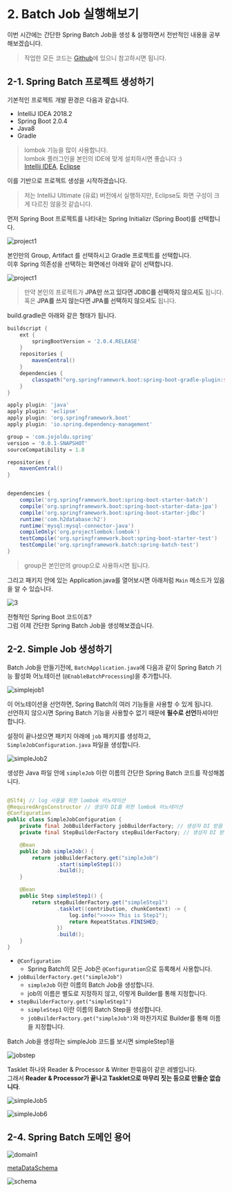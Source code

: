 # 2. Batch Job 실행해보기

이번 시간에는 간단한 Spring Batch Job을 생성 & 실행하면서 전반적인 내용을 공부해보겠습니다.

> 작업한 모든 코드는 [Github](https://github.com/jojoldu/spring-batch-in-action)에 있으니 참고하시면 됩니다.  

## 2-1. Spring Batch 프로젝트 생성하기

기본적인 프로젝트 개발 환경은 다음과 같습니다.

* IntelliJ IDEA 2018.2
* Spring Boot 2.0.4
* Java8
* Gradle

> lombok 기능을 많이 사용합니다.  
lombok 플러그인을 본인의 IDE에 맞게 설치하시면 좋습니다 :)  
[Intellij IDEA](http://blog.woniper.net/229), [Eclipse](http://countryxide.tistory.com/16)


이를 기반으로 프로젝트 생성을 시작하겠습니다.  

> 저는 IntelliJ Ultimate (유료) 버전에서 실행하지만, Eclipse도 화면 구성이 크게 다르진 않을것 같습니다.

먼저 Spring Boot 프로젝트를 나타내는 Spring Initializr (Spring Boot)를 선택합니다.

![project1](./images/2/project1.png)

본인만의 Group, Artifact 를 선택하시고 Gradle 프로젝트를 선택합니다.  
이후 Spring 의존성을 선택하는 화면에선 아래와 같이 선택합니다.

![project1](./images/2/project2.png)

> 만약 본인의 프로젝트가 **JPA만 쓰고 있다면 JDBC를 선택하지 않으셔도** 됩니다.  
혹은 **JPA를 쓰지 않는다면 JPA를 선택하지 않으셔도** 됩니다.

build.gradle은 아래와 같은 형태가 됩니다.

```groovy
buildscript {
    ext {
        springBootVersion = '2.0.4.RELEASE'
    }
    repositories {
        mavenCentral()
    }
    dependencies {
        classpath("org.springframework.boot:spring-boot-gradle-plugin:${springBootVersion}")
    }
}

apply plugin: 'java'
apply plugin: 'eclipse'
apply plugin: 'org.springframework.boot'
apply plugin: 'io.spring.dependency-management'

group = 'com.jojoldu.spring'
version = '0.0.1-SNAPSHOT'
sourceCompatibility = 1.8

repositories {
    mavenCentral()
}


dependencies {
    compile('org.springframework.boot:spring-boot-starter-batch')
    compile('org.springframework.boot:spring-boot-starter-data-jpa')
    compile('org.springframework.boot:spring-boot-starter-jdbc')
    runtime('com.h2database:h2')
    runtime('mysql:mysql-connector-java')
    compileOnly('org.projectlombok:lombok')
    testCompile('org.springframework.boot:spring-boot-starter-test')
    testCompile('org.springframework.batch:spring-batch-test')
}

```

> group은 본인만의 group으로 사용하시면 됩니다.

그리고 패키지 안에 있는 Application.java를 열어보시면 아래처럼 ```Main``` 메소드가 있음을 알 수 있습니다.

![3](./images/2/project3.png)

전형적인 Spring Boot 코드이죠?  
그럼 이제 간단한 Spring Batch Job을 생성해보겠습니다.

## 2-2. Simple Job 생성하기

Batch Job을 만들기전에, ```BatchApplication.java```에 다음과 같이 Spring Batch 기능 활성화 어노테이션 (```@EnableBatchProcessing```)을 추가합니다.

![simplejob1](./images/2/simplejob1.png)

이 어노테이션을 선언하면, Spring Batch의 여러 기능들을 사용할 수 있게 됩니다.  
선언하지 않으시면 Spring Batch 기능을 사용할수 없기 때문에 **필수로 선언**하셔야만 합니다.  
  
설정이 끝나셨으면 패키지 아래에 ```job``` 패키지를 생성하고, ```SimpleJobConfiguration.java``` 파일을 생성합니다.

![simpleJob2](./images/2/simplejob2.png)

생성한 Java 파일 안에 ```simpleJob``` 이란 이름의 간단한 Spring Batch 코드를 작성해봅니다.

```java

@Slf4j // log 사용을 위한 lombok 어노테이션
@RequiredArgsConstructor // 생성자 DI를 위한 lombok 어노테이션
@Configuration
public class SimpleJobConfiguration {
    private final JobBuilderFactory jobBuilderFactory; // 생성자 DI 받음
    private final StepBuilderFactory stepBuilderFactory; // 생성자 DI 받음

    @Bean
    public Job simpleJob() {
        return jobBuilderFactory.get("simpleJob")
                .start(simpleStep1())
                .build();
    }

    @Bean
    public Step simpleStep1() {
        return stepBuilderFactory.get("simpleStep1")
                .tasklet((contribution, chunkContext) -> {
                    log.info(">>>>> This is Step1");
                    return RepeatStatus.FINISHED;
                })
                .build();
    }
}
```

* ```@Configuration```
    * Spring Batch의 모든 Job은 ```@Configuration```으로 등록해서 사용합니다.
* ```jobBuilderFactory.get("simpleJob")```
    * ```simpleJob``` 이란 이름의 Batch Job을 생성합니다.
    * job의 이름은 별도로 지정하지 않고, 이렇게 Builder를 통해 지정합니다.
* ```stepBuilderFactory.get("simpleStep1")```
    * ```simpleStep1``` 이란 이름의 Batch Step을 생성합니다.
    * ```jobBuilderFactory.get("simpleJob")```와 마찬가지로 Builder를 통해 이름을 지정합니다.

Batch Job을 생성하는 simpleJob 코드를 보시면 simpleStep1을 

![jobstep](./images/2/jobstep.png)

Tasklet 하나와 Reader & Processor & Writer 한묶음이 같은 레벨입니다.  
그래서 **Reader & Processor가 끝나고 Tasklet으로 마무리 짓는 등으로 만들순 없습니다**.  


![simpleJob5](./images/2/simpleJob5.png)

![simpleJob6](./images/2/simpleJob6.png)


## 2-4. Spring Batch 도메인 용어


![domain1](./images/2/domain1.png)

[metaDataSchema](https://docs.spring.io/spring-batch/3.0.x/reference/html/metaDataSchema.html)

![schema](./images/2/schema.png)